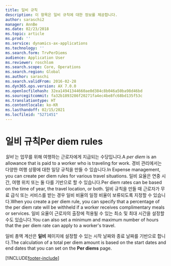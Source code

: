 ```yaml
---
title: 일비 규칙
description: 이 항목은 일비 규칙에 대한 정보를 제공합니다.
author: saraschi2
manager: AnnBe
ms.date: 02/23/2018
ms.topic: article
ms.prod: ''
ms.service: dynamics-ax-applications
ms.technology: ''
ms.search.form: TrvPerDiems
audience: Application User
ms.reviewer: roschlom
ms.search.scope: Core, Operations
ms.search.region: Global
ms.author: saraschi
ms.search.validFrom: 2016-02-28
ms.dyn365.ops.version: AX 7.0.0
ms.openlocfilehash: 32ea14941344660ae0d384c8b046a50ba98d46bd
ms.sourcegitcommit: fa32b1893286f20271fa4ec4be8fc68bd135f53c
ms.translationtype: HT
ms.contentlocale: ko-KR
ms.lasthandoff: 02/15/2021
ms.locfileid: "5271451"
---
```

# <a name="per-diem-rules"></a><span data-ttu-id="eecf9-103">일비 규칙</span><span class="sxs-lookup"><span data-stu-id="eecf9-103">Per diem rules</span></span>

<span data-ttu-id="eecf9-104">*일비* 는 업무를 위해 여행하는 근로자에게 지급되는 수당입니다.</span><span class="sxs-lookup"><span data-stu-id="eecf9-104">A *per diem* is an allowance that is paid to a worker who is traveling for work.</span></span> <span data-ttu-id="eecf9-105">경비 관리에서는 다양한 여행 상황에 대한 일당 규칙을 만들 수 있습니다.</span><span class="sxs-lookup"><span data-stu-id="eecf9-105">In Expense management, you can create per diem rules for various travel situations.</span></span> <span data-ttu-id="eecf9-106">일비 요율은 연중 시간, 여행 위치 또는 둘 다를 기반으로 할 수 있습니다.</span><span class="sxs-lookup"><span data-stu-id="eecf9-106">Per diem rates can be based on the time of year, the travel location, or both.</span></span> <span data-ttu-id="eecf9-107">일비 규칙을 만들 때 근로자가 무료 급식 또는 서비스를 받는 경우 일비 비율의 일정 비율이 보류되도록 지정할 수 있습니다.</span><span class="sxs-lookup"><span data-stu-id="eecf9-107">When you create a per diem rule, you can specify that a percentage of the per diem rate will be withheld if a worker receives complimentary meals or services.</span></span> <span data-ttu-id="eecf9-108">일비 요율이 근로자의 출장에 적용될 수 있는 최소 및 최대 시간을 설정할 수도 있습니다.</span><span class="sxs-lookup"><span data-stu-id="eecf9-108">You can also set a minimum and maximum number of hours that the per diem rate can apply to a worker's travel.</span></span>

<span data-ttu-id="eecf9-109">일비 총액 계산은 **일비** 페이지에 설정할 수 있는 시작 날짜와 종료 날짜를 기반으로 합니다.</span><span class="sxs-lookup"><span data-stu-id="eecf9-109">The calculation of a total per diem amount is based on the start dates and end dates that you can set on the **Per diems** page.</span></span>


[!INCLUDE[footer-include](../includes/footer-banner.md)]
